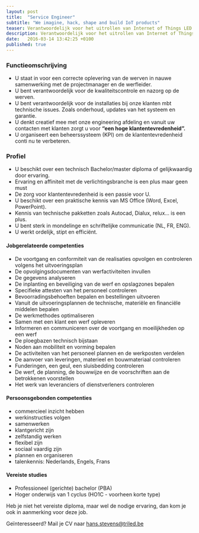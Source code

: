 ```yaml
---
layout: post
title:  "Service Engineer"
subtitle: "We imagine, hack, shape and build IoT products"
teaser: Verantwoordelijk voor het uitrollen van Internet of Things LED verlichting systemen
description: Verantwoordelijk voor het uitrollen van Internet of Things LED verlichting systemen
date:   2016-03-14 13:42:25 +0100
published: true
---
```


### Functieomschrijving

* U staat in voor een correcte oplevering van de werven in nauwe samenwerking met de projectmanager en de werfleider.
* U bent verantwoordelijk voor de kwaliteitscontrole en nazorg op de werven.
* U bent verantwoordelijk voor de installaties bij onze klanten mbt technische issues. Zoals onderhoud, updates van het systeem en garantie.
* U denkt creatief mee met onze engineering afdeling en vanuit uw contacten met klanten zorgt u voor **“een hoge klantentevredenheid”.**
* U organiseert een beheerssysteem (KPI) om de klantentevredenheid conti nu te verbeteren.

### Profiel

* U beschikt over een technisch Bachelor/master diploma of gelijkwaardig door ervaring.
* Ervaring en affiniteit met de verlichtingsbranche is een plus maar geen must
* De zorg voor klantentevredenheid is een passie voor U. 
* U beschikt over een praktische kennis van MS Office (Word, Excel, PowerPoint). 
* Kennis van technische pakketten zoals Autocad, Dialux, relux... is een plus. 
* U bent sterk in mondelinge en schriftelijke communicatie (NL, FR, ENG). 
* U werkt ordelijk, stipt en efficiënt.

#### Jobgerelateerde competenties

* De voortgang en conformiteit van de realisaties opvolgen en controleren volgens het uitvoeringsplan
* De opvolgingsdocumenten van werfactiviteiten invullen
* De gegevens analyseren
* De inplanting en beveiliging van de werf en opslagzones bepalen
* Specifieke attesten van het personeel controleren
* Bevoorradingsbehoeften bepalen en bestellingen uitvoeren
* Vanuit de uitvoeringsplannen de technische, materiële en financiële middelen bepalen
* De werkmethodes optimaliseren
* Samen met een klant een werf opleveren
* Informeren en communiceren over de voortgang en moeilijkheden op een werf
* De ploegbazen technisch bijstaan
* Noden aan mobiliteit en vorming bepalen
* De activiteiten van het personeel plannen en de werkposten verdelen
* De aanvoer van leveringen, materieel en bouwmateriaal controleren
* Funderingen, een geul, een sluisbedding controleren
* De werf, de planning, de bouwwijze en de voorschriften aan de betrokkenen voorstellen
* Het werk van leveranciers of dienstverleners controleren
 
#### Persoonsgebonden competenties

* commercieel inzicht hebben
* werkinstructies volgen
* samenwerken
* klantgericht zijn
* zelfstandig werken
* flexibel zijn
* sociaal vaardig zijn
* plannen en organiseren
* talenkennis: Nederlands, Engels, Frans

#### Vereiste studies

* Professioneel (gerichte) bachelor (PBA)
* Hoger onderwijs van 1 cyclus (HO1C - voorheen korte type)

Heb je niet het vereiste diploma, maar wel de nodige ervaring, dan kom je ook in aanmerking voor deze job.

Geïnteresseerd? Mail je CV naar [hans.stevens@triled.be](hans.stevens@triled.be)
